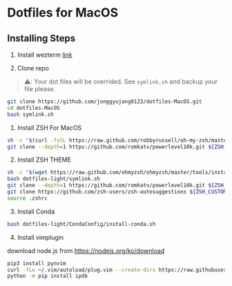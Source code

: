 # Dotfiles for MacOS

## Installing Steps

1. Install wezterm [link](https://wezfurlong.org/wezterm/)

2. Clone repo
> ⚠️: Your dot files will be overrided. See `symlink.sh` and backup your file please.

```bash
git clone https://github.com/jonggyujang0123/dotfiles-MacOS.git
cd dotfiles-MacOS 
bash symlink.sh
```

1. Install ZSH
For MacOS

```bash
sh -c "$(curl -fsSL https://raw.github.com/robbyrussell/oh-my-zsh/master/tools/install.sh)"
git clone --depth=1 https://github.com/romkatv/powerlevel10k.git ${ZSH_CUSTOM:-~/.oh-my-zsh/custom}/themes/powerlevel10k
```

2. Install ZSH THEME

```bash
sh -c "$(wget https://raw.github.com/ohmyzsh/ohmyzsh/master/tools/install.sh -O -)"
bash dotfiles-light/symlink.sh
git clone --depth=1 https://github.com/romkatv/powerlevel10k.git ${ZSH_CUSTOM:-$HOME/.oh-my-zsh/custom}/themes/powerlevel10k
git clone https://github.com/zsh-users/zsh-autosuggestions ${ZSH_CUSTOM:-~/.oh-my-zsh/custom}/plugins/zsh-autosuggestions
source .zshrc
```
3. Install Conda

```bash
bash dotfiles-light/CondaConfig/install-conda.sh
```
4. Install vimplugin

download node.js from https://nodejs.org/ko/download

```bash
pip3 install pynvim
curl -fLo ~/.vim/autoload/plug.vim --create-dirs https://raw.githubusercontent.com/junegunn/vim-plug/master/plug.vim
python -m pip install ipdb
```


